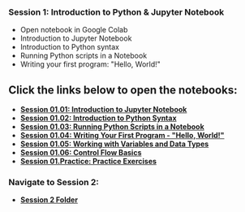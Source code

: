 ### Session 1: Introduction to Python & Jupyter Notebook
- Open notebook in Google Colab
- Introduction to Jupyter Notebook
- Introduction to Python syntax
- Running Python scripts in a Notebook
- Writing your first program: "Hello, World!"

## Click the links below to open the notebooks:

- **[Session 01.01: Introduction to Jupyter Notebook](http://colab.research.google.com/github/HodgePodgeProjects/PythonBasics1/blob/main/Session1/Session01.01.ipynb)**  
- **[Session 01.02: Introduction to Python Syntax](http://colab.research.google.com/github/HodgePodgeProjects/PythonBasics1/blob/main/Session1/Session01.02.ipynb)**  
- **[Session 01.03: Running Python Scripts in a Notebook](http://colab.research.google.com/github/HodgePodgeProjects/PythonBasics1/blob/main/Session1/Session01.03.ipynb)**  
- **[Session 01.04: Writing Your First Program - "Hello, World!"](http://colab.research.google.com/github/HodgePodgeProjects/PythonBasics1/blob/main/Session1/Session01.04.ipynb)**  
- **[Session 01.05: Working with Variables and Data Types](http://colab.research.google.com/github/HodgePodgeProjects/PythonBasics1/blob/main/Session1/Session01.05.ipynb)**  
- **[Session 01.06: Control Flow Basics](http://colab.research.google.com/github/HodgePodgeProjects/PythonBasics1/blob/main/Session1/Session01.06.ipynb)**  
- **[Session 01.Practice: Practice Exercises](http://colab.research.google.com/github/HodgePodgeProjects/PythonBasics1/blob/main/Session1/Session01.Practice.ipynb)**

### Navigate to Session 2:
- **[Session 2 Folder](http://colab.research.google.com/github/HodgePodgeProjects/PythonBasics1/blob/main/Session2)**
